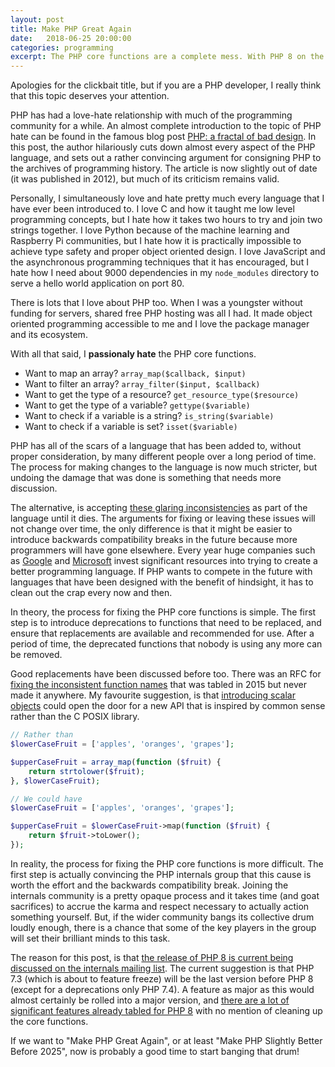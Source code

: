 ```yaml
---
layout: post
title: Make PHP Great Again
date:   2018-06-25 20:00:00
categories: programming
excerpt: The PHP core functions are a complete mess. With PHP 8 on the horizon, and more competition than ever in the programming ecosystem, this might be a last chance to make PHP great again.
---
```


Apologies for the clickbait title, but if you are a PHP developer, I really think that this topic deserves your attention.

PHP has had a love-hate relationship with much of the programming community for a while. An almost complete introduction to the topic of PHP hate can be found in the famous blog post [PHP: a fractal of bad design](https://eev.ee/blog/2012/04/09/php-a-fractal-of-bad-design/). In this post, the author hilariously cuts down almost every aspect of the PHP language, and sets out a rather convincing argument for consigning PHP to the archives of programming history. The article is now slightly out of date (it was published in 2012), but much of its criticism remains valid.

Personally, I simultaneously love and hate pretty much every language that I have ever been introduced to. I love C and how it taught me low level programming concepts, but I hate how it takes two hours to try and join two strings together. I love Python because of the machine learning and Raspberry Pi communities, but I hate how it is practically impossible to achieve type safety and proper object oriented design. I love JavaScript and the asynchronous programming techniques that it has encouraged, but I hate how I need about 9000 dependencies in my `node_modules` directory to serve a hello world application on port 80.

There is lots that I love about PHP too. When I was a youngster without funding for servers, shared free PHP hosting was all I had. It made object oriented programming accessible to me and I love the package manager and its ecosystem.

With all that said, I **passionaly hate** the PHP core functions.

- Want to map an array? `array_map($callback, $input)`
- Want to filter an array? `array_filter($input, $callback)`
- Want to get the type of a resource? `get_resource_type($resource)`
- Want to get the type of a variable? `gettype($variable)`
- Want to check if a variable is a string? `is_string($variable)`
- Want to check if a variable is set? `isset($variable)`

PHP has all of the scars of a language that has been added to, without proper consideration, by many different people over a long period of time. The process for making changes to the language is now much stricter, but undoing the damage that was done is something that needs more discussion.

The alternative, is accepting [these glaring inconsistencies](https://eev.ee/blog/2012/04/09/php-a-fractal-of-bad-design/#standard-library) as part of the language until it dies. The arguments for fixing or leaving these issues will not change over time, the only difference is that it might be easier to introduce backwards compatibility breaks in the future because more programmers will have gone elsewhere. Every year huge companies such as [Google](https://golang.org/) and [Microsoft](https://www.typescriptlang.org/) invest significant resources into trying to create a better programming language. If PHP wants to compete in the future with languages that have been designed with the benefit of hindsight, it has to clean out the crap every now and then.

In theory, the process for fixing the PHP core functions is simple. The first step is to introduce deprecations to functions that need to be replaced, and ensure that replacements are available and recommended for use. After a period of time, the deprecated functions that nobody is using any more can be removed.

Good replacements have been discussed before too. There was an RFC for [fixing the inconsistent function names](https://wiki.php.net/rfc/consistent_function_names) that was tabled in 2015 but never made it anywhere. My favourite suggestion, is that [introducing scalar objects](https://github.com/nikic/scalar_objects) could open the door for a new API that is inspired by common sense rather than the C POSIX library.

```php
// Rather than
$lowerCaseFruit = ['apples', 'oranges', 'grapes'];

$upperCaseFruit = array_map(function ($fruit) {
    return strtolower($fruit);
}, $lowerCaseFruit);

// We could have
$lowerCaseFruit = ['apples', 'oranges', 'grapes'];

$upperCaseFruit = $lowerCaseFruit->map(function ($fruit) {
    return $fruit->toLower();
});
```

In reality, the process for fixing the PHP core functions is more difficult. The first step is actually convincing the PHP internals group that this cause is worth the effort and the backwards compatibility break. Joining the internals community is a pretty opaque process and it takes time (and goat sacrifices) to accrue the karma and respect necessary to actually action something yourself. But, if the wider community bangs its collective drum loudly enough, there is a chance that some of the key players in the group will set their brilliant minds to this task.

The reason for this post, is that [the release of PHP 8 is current being discussed on the internals mailing list](https://externals.io/message/102415). The current suggestion is that PHP 7.3 (which is about to feature freeze) will be the last version before PHP 8 (except for a deprecations only PHP 7.4). A feature as major as this would almost certainly be rolled into a major version, and [there are a lot of significant features already tabled for PHP 8](https://externals.io/message/102415) with no mention of cleaning up the core functions.

If we want to "Make PHP Great Again", or at least "Make PHP Slightly Better Before 2025", now is probably a good time to start banging that drum!
